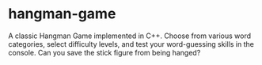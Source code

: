 # hangman-game
A classic Hangman Game implemented in C++. Choose from various word categories, select difficulty levels, and test your word-guessing skills in the console. Can you save the stick figure from being hanged?
